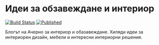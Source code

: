 # Идеи за обзавеждане и интериор
[![Build Status](http://dev.almero.pro/interiorendizain.com/status/build.svg)](http://dev.almero.pro/interiorendizain.com)
[![Published](http://interiorendizain.com/status/published.svg)](http://interiorendizain.com)

Блогът на Ачерно за интериор и обазавеждане. Хиляди идеи за интериорен дизайн, мебели и интересни интериорни решения.
